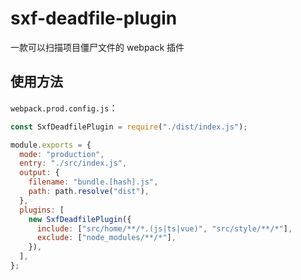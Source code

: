 # sxf-deadfile-plugin

一款可以扫描项目僵尸文件的 webpack 插件

## 使用方法

`webpack.prod.config.js`：

```js
const SxfDeadfilePlugin = require("./dist/index.js");

module.exports = {
  mode: "production",
  entry: "./src/index.js",
  output: {
    filename: "bundle.[hash].js",
    path: path.resolve("dist"),
  },
  plugins: [
    new SxfDeadfilePlugin({
      include: ["src/home/**/*.(js|ts|vue)", "src/style/**/*"],
      exclude: ["node_modules/**/*"],
    }),
  ],
};
```
